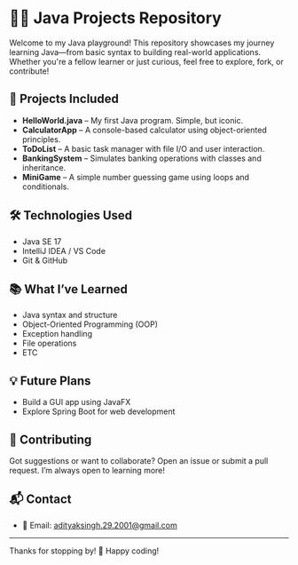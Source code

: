 # 👨‍💻 Java Projects Repository

Welcome to my Java playground! This repository showcases my journey learning Java—from basic syntax to building real-world applications. Whether you're a fellow learner or just curious, feel free to explore, fork, or contribute!

## 🚀 Projects Included

- **HelloWorld.java** – My first Java program. Simple, but iconic.
- **CalculatorApp** – A console-based calculator using object-oriented principles.
- **ToDoList** – A basic task manager with file I/O and user interaction.
- **BankingSystem** – Simulates banking operations with classes and inheritance.
- **MiniGame** – A simple number guessing game using loops and conditionals.

## 🛠️ Technologies Used

- Java SE 17
- IntelliJ IDEA / VS Code
- Git & GitHub

## 📚 What I’ve Learned

- Java syntax and structure
- Object-Oriented Programming (OOP)
- Exception handling
- File operations
- ETC

## 💡 Future Plans

- Build a GUI app using JavaFX
- Explore Spring Boot for web development


## 🤝 Contributing

Got suggestions or want to collaborate? Open an issue or submit a pull request. I’m always open to learning more!

## 📬 Contact

- 📧 Email: adityaksingh.29.2001@gmail.com


---

Thanks for stopping by! 🌟 Happy coding!
